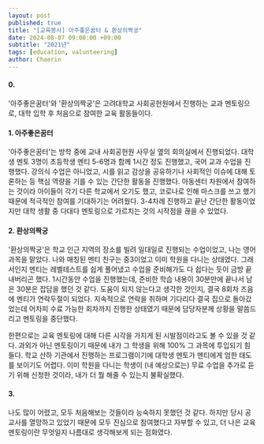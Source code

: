 ```yaml
---
layout: post
published: true
title: "[교육봉사] 아주좋은꿈터 & 환상의짝궁"
date: 2024-08-07 09:00:00 +09:00
subtitle: "2021년"
tags: [education, valunteering]
author: Chaerin
---
```


#### 0.
'아주좋은꿈터'와 '환상의짝궁'은 고려대학교 사회공헌원에서 진행하는 교과 멘토링으로, 대학 입학 후 처음으로 참여한 교육 활동들이다.<br/>

#### 1. 아주좋은꿈터
'아주좋은꿈터'는 방학 중에 교내 사회공헌원 사무실 옆의 회의실에서 진행되었다. 대학생 멘토 3명이 초등학생 멘티 5-6명과 함께 1시간 정도 진행했고, 국어 교과 수업을 진행했다. 강의식 수업은 아니었고, 시를 읽고 감상을 공유하기나 사회적인 이슈에 대해 토론하는 등 핵심 역량을 기를 수 있는 간단한 활동을 진행했다. 아동센터 차원에서 참여하는 것이라 아이들이 각기 다른 학교에서 오기도 했고, 코로나로 인해 마스크를 쓰고 했기 때문에 적극적인 참여를 기대하기는 어려웠다. 3-4차례 진행하고 끝난 간단한 활동이었지만 대학 생활 중 다대다 멘토링으로 가르치는 것의 시작점을 끊을 수 있었다.<br/>

#### 2. 환상의짝궁
'환상의짝궁'은 학교 인근 지역의 장소를 빌려 일대일로 진행되는 수업이었고, 나는 영어 과목을 맡았다. 나와 매칭된 멘티 친구는 중3이었고 이미 학원을 다니는 상태였다. 그래서인지 멘티는 레벨테스트를 쉽게 풀어냈고 수업을 준비해가도 다 쉽다는 듯이 금방 끝내버리곤 했다. 1시간동안 수업을 진행했는데, 준비한 학습 내용이 30분만에 끝나서 남은 30분은 잡담을 했던 것 같다. 도움이 되지 않는다고 생각한 것인지, 결국 8회차 즈음에 멘티가 연락두절이 되었다. 지속적으로 연락을 취하며 기다리다 결국 집으로 돌아갔었는데 어차피 수료 가능한 회차까지 진행한 상태였기 때문에 담당자분께 상황을 말씀드리고 멘토링을 중단했다.

한편으로는 교육 멘토링에 대해 다른 시각을 가지게 된 시발점이라고도 볼 수 있을 것 같다. 과외가 아닌 멘토링이기 때문에 내가 그 학생을 위해 100% 그 과목에 투입되기 힘들다. 학교 산하 기관에서 진행하는 프로그램이기에 대학생 멘토가 멘티에게 엄한 태도를 보이기도 어렵다. 이미 학원을 다니는 학생이 (내 예상으로는) 무료 수업을 추가로 듣기 위해 신청한 것이라, 내가 더 뭘 해줄 수 있는지 불확실했다.<br/>

#### 3. 
나도 많이 어렸고, 모두 처음해보는 것들이라 능숙하지 못했던 것 같다. 하지만 당시 공교사를 열망하고 있었기 때문에 모두 진심으로 참여했다고 자부할 수 있고, 더 나은 교육 멘토링이란 무엇일지 나름대로 생각해보게 되는 점화였다.
